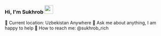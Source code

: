 ### Hi, I'm Sukhrob <img src="https://media.giphy.com/media/hvRJCLFzcasrR4ia7z/giphy.gif" width="27px">

📍   Current location: Uzbekistan Anywhere
📝  Ask me about anything, I am happy to help
📨  How to reach me: @sukhrob_rich
